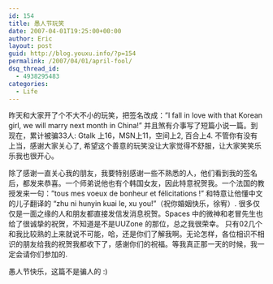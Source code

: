 ```yaml
---
id: 154
title: 愚人节玩笑
date: 2007-04-01T19:25:00+00:00
author: Eric
layout: post
guid: http://blog.youxu.info/?p=154
permalink: /2007/04/01/april-fool/
dsq_thread_id:
  - 4938295483
categories:
  - Life
---
```

昨天和大家开了个不大不小的玩笑，把签名改成：&#8221;I fall in love with that Korean girl, we will marry next month in China!&#8221; 并且煞有介事写了短篇小说一篇。到现在，累计被骗33人: Gtalk 上16，MSN上11，空间上2, 百合上4. 不管你有没有上当，感谢大家关心了, 希望这个善意的玩笑没让大家觉得不舒服，让大家笑笑乐乐我也很开心。
  
除了感谢一直关心我的朋友，我要特别感谢一些不熟悉的人，他们看到我的签名后，都发来恭喜。一个师弟说他也有个韩国女友，因此特意祝贺我。一个法国的教授发来一句：&#8221;tous mes voeux de bonheur et félicitations !&#8221; 和特意让他懂中文的儿子翻译的 &#8220;zhu ni hunyin kuai le, xu you!&#8221;（祝你婚姻快乐，徐宥）. 很多仅仅是一面之缘的人和朋友都直接发信发消息祝贺。Spaces 中的微神和老冒先生也给了很诚挚的祝贺，不知道是不是UUZone 的那位，总之我很荣幸。 只有02几个和我比较熟的上来就说不可能，哈，还是你们了解我啊。无论怎样，各位相识不相识的朋友给我的祝贺我都收下了，感谢你们的祝福。等我真正那一天的时候，我一定会请你们参加的.

愚人节快乐，这篇不是骗人的 :)